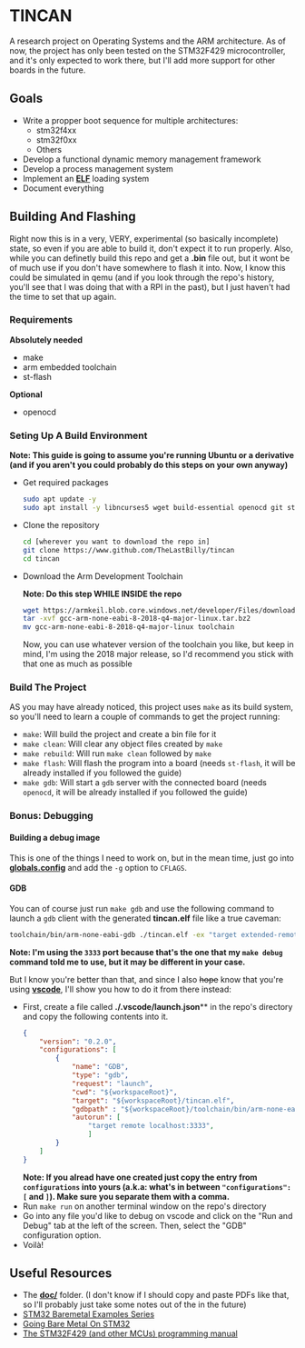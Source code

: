 # TINCAN
A research project on Operating Systems and the ARM architecture. As of now, the project has only been tested on the STM32F429 microcontroller, and it's only expected to work there, but I'll add more support for other boards in the future.

## Goals
- Write a propper boot sequence for multiple architectures:
    - stm32f4xx
    - stm32f0xx
    - Others
- Develop a functional dynamic memory management framework
- Develop a process management system
- Implement an [**ELF**](https://en.wikipedia.org/wiki/Executable_and_Linkable_Format) loading system
- Document everything

## Building And Flashing
Right now this is in a very, VERY, experimental (so basically incomplete) state, so even if you are able to build it, don't expect it to run properly. Also, while you can definetly build this repo and get a **.bin** file out, but it wont be of much use if you don't have somewhere to flash it into. Now, I know this could be simulated in qemu (and if you look through the repo's history, you'll see that I was doing that with a RPI in the past), but I just haven't had the time to set that up again.

### Requirements
**Absolutely needed**
- make
- arm embedded toolchain
- st-flash

**Optional**
- openocd

### Seting Up A Build Environment
**Note: This guide is going to assume you're running Ubuntu or a derivative (and if you aren't you could probably do this steps on your own anyway)**
- Get required packages
    ```bash
    sudo apt update -y
    sudo apt install -y libncurses5 wget build-essential openocd git stlink-tools
    ```
- Clone the repository
    ```bash
    cd [wherever you want to download the repo in]
    git clone https://www.github.com/TheLastBilly/tincan
    cd tincan
    ```
- Download the Arm Development Toolchain

    **Note: Do this step WHILE INSIDE the repo**
    ```bash
    wget https://armkeil.blob.core.windows.net/developer/Files/downloads/gnu-rm/8-2018q4/gcc-arm-none-eabi-8-2018-q4-major-linux.tar.bz2
    tar -xvf gcc-arm-none-eabi-8-2018-q4-major-linux.tar.bz2
    mv gcc-arm-none-eabi-8-2018-q4-major-linux toolchain
    ```
    Now, you can use whatever version of the toolchain you like, but keep in mind, I'm using the 2018 major release, so I'd recommend you stick with that one as much as possible

### Build The Project
AS you may have already noticed, this project uses `make` as its build system, so you'll need to learn a couple of commands to get the project running:
- `make`: Will build the project and create a bin file for it
- `make clean`: Will clear any object files created by `make`
- `make rebuild`: Will run `make clean` followed by `make`
- `make flash`: Will flash the program into a board (needs `st-flash`, it will be already installed if you followed the guide)
- `make gdb`: Will start a `gdb` server with the connected board (needs `openocd`, it will be already installed if you followed the guide)

### Bonus: Debugging
#### Building a debug image
This is one of the things I need to work on, but in the mean time, just go into [**globals.config**](./globals.config) and add the `-g` option to `CFLAGS`.

#### GDB
You can of course just run `make gdb` and use the following command to launch a `gdb` client with the generated **tincan.elf** file like a true caveman:
```bash
toolchain/bin/arm-none-eabi-gdb ./tincan.elf -ex "target extended-remote localhost:3333"
```

**Note: I'm using the `3333` port because that's the one that my `make debug` command told me to use, but it may be different in your case.**

But I know you're better than that, and since I also ~~hope~~ know that you're using [**vscode**](https://code.visualstudio.com/), I'll show you how to do it from there instead:

- First, create a file called **./.vscode/launch.json**** in the repo's directory and copy the following contents into it.
    ```json
    {
        "version": "0.2.0",
        "configurations": [
            {
                "name": "GDB",
                "type": "gdb",
                "request": "launch",
                "cwd": "${workspaceRoot}",
                "target": "${workspaceRoot}/tincan.elf",
                "gdbpath" : "${workspaceRoot}/toolchain/bin/arm-none-eabi-gdb",
                "autorun": [
                    "target remote localhost:3333",
                    ]
            }
        ]
    }
    ```
    **Note: If you alread have one created just copy the entry from `configurations` into yours (a.k.a: what's in between `"configurations": [` and `]`). Make sure you separate them with a comma.**
- Run `make run` on another terminal window on the repo's directory
- Go into any file you'd like to debug on vscode and click on the "Run and Debug" tab at the left of the screen. Then, select the "GDB" configuration option.
- Voilà!

## Useful Resources
- The [**doc/**]("docs/") folder. (I don't know if I should copy and paste PDFs like that, so I'll probably just take some notes out of the in the future)
- [STM32 Baremetal Examples Series](https://vivonomicon.com/category/stm32_baremetal_examples/)
- [Going Bare Metal On STM32](https://karooza.net/going-bare-metal-on-stm32)
- [The STM32F429 (and other MCUs) programming manual](https://www.st.com/resource/en/reference_manual/dm00031020-stm32f405-415-stm32f407-417-stm32f427-437-and-stm32f429-439-advanced-arm-based-32-bit-mcus-stmicroelectronics.pdf)